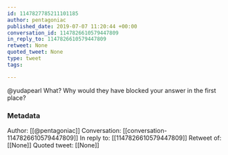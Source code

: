 ```yaml
---
id: 1147827785211101185
author: pentagoniac
published_date: 2019-07-07 11:20:44 +00:00
conversation_id: 1147826610579447809
in_reply_to: 1147826610579447809
retweet: None
quoted_tweet: None
type: tweet
tags:

---
```


@yudapearl What? Why would they have blocked your answer in the first place?

### Metadata

Author: [[@pentagoniac]]
Conversation: [[conversation-1147826610579447809]]
In reply to: [[1147826610579447809]]
Retweet of: [[None]]
Quoted tweet: [[None]]

